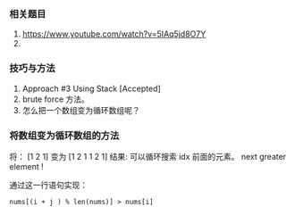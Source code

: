 ### 相关题目
1. https://www.youtube.com/watch?v=5IAq5jd8O7Y
2. 



### 技巧与方法
1. Approach #3 Using Stack [Accepted]
2. brute force 方法。
3. 怎么把一个数组变为循环数组呢？



### 将数组变为循环数组的方法

将： [1 2 1]
变为 [1 2 1 1 2 1]
结果: 可以循环搜索 idx 前面的元素。 
next greater element !

通过这一行语句实现：
```
nums[(i + j ) % len(nums)] > nums[i]
```
